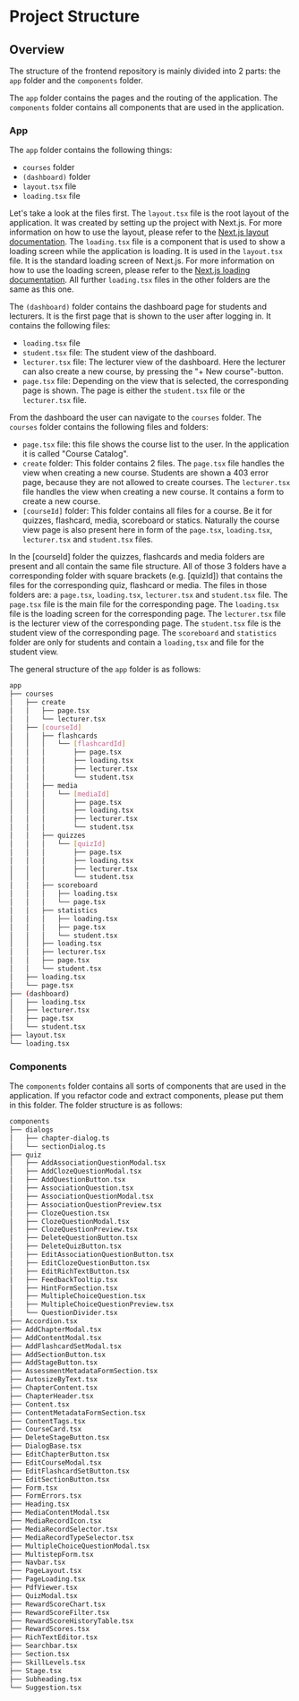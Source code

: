 # Project Structure

## Overview

The structure of the frontend repository is mainly divided into 2 parts: the `app` folder and the `components` folder.

The `app` folder contains the pages and the routing of the application. The `components` folder contains all components that are used in the application.

### App

The `app` folder contains the following things:

- `courses` folder
- `(dashboard)` folder
- `layout.tsx` file
- `loading.tsx` file

Let's take a look at the files first.
The `layout.tsx` file is the root layout of the application. It was created by setting up the project with Next.js. For more information on how to use the layout, please refer to the [Next.js layout documentation](https://nextjs.org/docs/app/building-your-application/routing/pages-and-layouts).
The `loading.tsx` file is a component that is used to show a loading screen while the application is loading. It is used in the `layout.tsx` file. It is the standard loading screen of Next.js. For more information on how to use the loading screen, please refer to the [Next.js loading documentation](https://nextjs.org/docs/app/building-your-application/routing/loading-ui-and-streaming). All further `loading.tsx` files in the other folders are the same as this one.

The `(dashboard)` folder contains the dashboard page for students and lecturers. It is the first page that is shown to the user after logging in. It contains the following files:

- `loading.tsx` file
- `student.tsx` file: The student view of the dashboard.
- `lecturer.tsx` file: The lecturer view of the dashboard. Here the lecturer can also create a new course, by pressing the "+ New course"-button.
- `page.tsx` file: Depending on the view that is selected, the corresponding page is shown. The page is either the `student.tsx` file or the `lecturer.tsx` file.

From the dashboard the user can navigate to the `courses` folder. The `courses` folder contains the following files and folders:

- `page.tsx` file: this file shows the course list to the user. In the application it is called "Course Catalog".
- `create` folder: This folder contains 2 files. The `page.tsx` file handles the view when creating a new course. Students are shown a 403 error page, because they are not allowed to create courses. The `lecturer.tsx` file handles the view when creating a new course. It contains a form to create a new course.
- `[courseId]` folder: This folder contains all files for a course. Be it for quizzes, flashcard, media, scoreboard or statics. Naturally the course view page is also present here in form of the `page.tsx`, `loading.tsx`, `lecturer.tsx` and `student.tsx` files.

In the [courseId] folder the quizzes, flashcards and media folders are present and all contain the same file structure. All of those 3 folders have a corresponding folder with square brackets (e.g. [quizId]) that contains the files for the corresponding quiz, flashcard or media. The files in those folders are: a `page.tsx`, `loading.tsx`, `lecturer.tsx` and `student.tsx` file. The `page.tsx` file is the main file for the corresponding page. The `loading.tsx` file is the loading screen for the corresponding page. The `lecturer.tsx` file is the lecturer view of the corresponding page. The `student.tsx` file is the student view of the corresponding page.
The `scoreboard` and `statistics` folder are only for students and contain a `loading,tsx` and file for the student view.

The general structure of the `app` folder is as follows:

```bash
app
├── courses
│   ├── create
│   │   ├── page.tsx
│   │   └── lecturer.tsx
│   ├── [courseId]
│   │   ├── flashcards
│   │   │   └── [flashcardId]
│   │   │       ├── page.tsx
│   │   │       ├── loading.tsx
│   │   │       ├── lecturer.tsx
│   │   │       └── student.tsx
│   │   ├── media
│   │   │   └── [mediaId]
│   │   │       ├── page.tsx
│   │   │       ├── loading.tsx
│   │   │       ├── lecturer.tsx
│   │   │       └── student.tsx
│   │   ├── quizzes
│   │   │   └── [quizId]
│   │   │       ├── page.tsx
│   │   │       ├── loading.tsx
│   │   │       ├── lecturer.tsx
│   │   │       └── student.tsx
│   │   ├── scoreboard
│   │   │   ├── loading.tsx
│   │   │   └── page.tsx
│   │   ├── statistics
│   │   │   ├── loading.tsx
│   │   │   ├── page.tsx
│   │   │   └── student.tsx
│   │   ├── loading.tsx
│   │   ├── lecturer.tsx
│   │   ├── page.tsx
│   │   └── student.tsx
│   ├── loading.tsx
│   └── page.tsx
├── (dashboard)
│   ├── loading.tsx
│   ├── lecturer.tsx
│   ├── page.tsx
│   └── student.tsx
├── layout.tsx
└── loading.tsx
```

### Components

The `components` folder contains all sorts of components that are used in the application. If you refactor code and extract components, please put them in this folder. The folder structure is as follows:

```bash
components
├── dialogs
│   ├── chapter-dialog.ts
│   └── sectionDialog.ts
├── quiz
│   ├── AddAssociationQuestionModal.tsx
│   ├── AddClozeQuestionModal.tsx
│   ├── AddQuestionButton.tsx
│   ├── AssociationQuestion.tsx
│   ├── AssociationQuestionModal.tsx
│   ├── AssociationQuestionPreview.tsx
│   ├── ClozeQuestion.tsx
│   ├── ClozeQuestionModal.tsx
│   ├── ClozeQuestionPreview.tsx
│   ├── DeleteQuestionButton.tsx
│   ├── DeleteQuizButton.tsx
│   ├── EditAssociationQuestionButton.tsx
│   ├── EditClozeQuestionButton.tsx
│   ├── EditRichTextButton.tsx
│   ├── FeedbackTooltip.tsx
│   ├── HintFormSection.tsx
│   ├── MultipleChoiceQuestion.tsx
│   ├── MultipleChoiceQuestionPreview.tsx
│   └── QuestionDivider.tsx
├── Accordion.tsx
├── AddChapterModal.tsx
├── AddContentModal.tsx
├── AddFlashcardSetModal.tsx
├── AddSectionButton.tsx
├── AddStageButton.tsx
├── AssessmentMetadataFormSection.tsx
├── AutosizeByText.tsx
├── ChapterContent.tsx
├── ChapterHeader.tsx
├── Content.tsx
├── ContentMetadataFormSection.tsx
├── ContentTags.tsx
├── CourseCard.tsx
├── DeleteStageButton.tsx
├── DialogBase.tsx
├── EditChapterButton.tsx
├── EditCourseModal.tsx
├── EditFlashcardSetButton.tsx
├── EditSectionButton.tsx
├── Form.tsx
├── FormErrors.tsx
├── Heading.tsx
├── MediaContentModal.tsx
├── MediaRecordIcon.tsx
├── MediaRecordSelector.tsx
├── MediaRecordTypeSelector.tsx
├── MultipleChoiceQuestionModal.tsx
├── MultistepForm.tsx
├── Navbar.tsx
├── PageLayout.tsx
├── PageLoading.tsx
├── PdfViewer.tsx
├── QuizModal.tsx
├── RewardScoreChart.tsx
├── RewardScoreFilter.tsx
├── RewardScoreHistoryTable.tsx
├── RewardScores.tsx
├── RichTextEditor.tsx
├── Searchbar.tsx
├── Section.tsx
├── SkillLevels.tsx
├── Stage.tsx
├── Subheading.tsx
└── Suggestion.tsx
```
